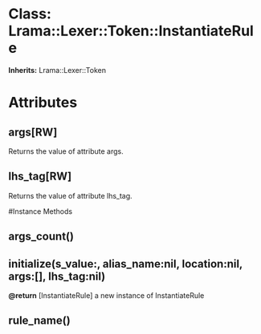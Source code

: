 # Class: Lrama::Lexer::Token::InstantiateRule
**Inherits:** Lrama::Lexer::Token
    



# Attributes
## args[RW] [](#attribute-i-args)
Returns the value of attribute args.

## lhs_tag[RW] [](#attribute-i-lhs_tag)
Returns the value of attribute lhs_tag.


#Instance Methods
## args_count() [](#method-i-args_count)

## initialize(s_value:, alias_name:nil, location:nil, args:[], lhs_tag:nil) [](#method-i-initialize)

**@return** [InstantiateRule] a new instance of InstantiateRule

## rule_name() [](#method-i-rule_name)

